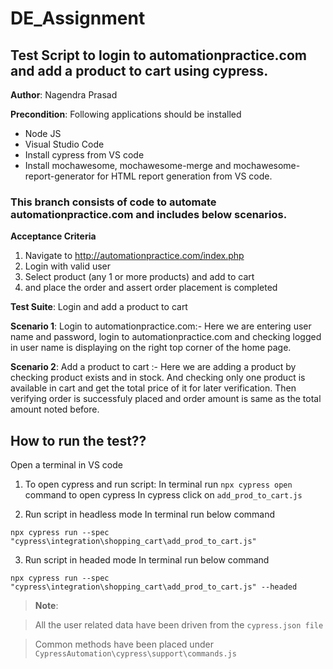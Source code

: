 # DE_Assignment
## Test Script to login to automationpractice.com and add a product to cart using cypress.

**Author**: Nagendra Prasad

**Precondition**: Following applications should be installed

- Node JS
- Visual Studio Code
- Install cypress from VS code
- Install mochawesome, mochawesome-merge and mochawesome-report-generator for HTML report generation from VS code.


### This branch consists of code to automate automationpractice.com and includes below scenarios.

**Acceptance Criteria**
1. Navigate to http://automationpractice.com/index.php
2. Login with valid user 
3. Select product (any 1 or more products) and add to cart
4. and place the order and assert order placement is completed 

**Test Suite**: Login and add a product to cart

**Scenario 1**: Login to automationpractice.com:-
Here we are entering user name and password, login to automationpractice.com and checking
logged in user name is displaying on the right top corner of the home page.
  
**Scenario 2**: Add a product to cart :-
Here we are adding a product by checking product exists and in stock. 
And checking only one product is available in cart and get the total price of it for later verification. 
Then verifying order is successfuly placed and order amount is same as the total amount noted before.
  
## How to run the test??
Open a terminal in VS code

1. To open cypress and run script:
In terminal run ``` npx cypress open ``` command to open cypress 
In cypress click on ``` add_prod_to_cart.js ```

2. Run script in headless mode
In terminal run below command

``` npx cypress run --spec "cypress\integration\shopping_cart\add_prod_to_cart.js" ```

3. Run script in headed mode
In terminal run below command

``` npx cypress run --spec "cypress\integration\shopping_cart\add_prod_to_cart.js" --headed ```




> **Note**:

> All the user related data have been driven from the ``` cypress.json file ```

> Common methods have been placed under ``` CypressAutomation\cypress\support\commands.js ```




  



